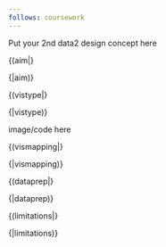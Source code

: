 ```yaml
---
follows: coursework
---
```


Put your 2nd data2 design concept here

{(aim|}

{|aim)}

{(vistype|}

{|vistype)}

image/code here

{(vismapping|}

{|vismapping)}

{(dataprep|}

{|dataprep)}

{(limitations|}

{|limitations)}
